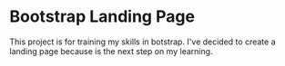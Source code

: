 # Bootstrap Landing Page

This project is for training my skills in botstrap. I've decided to create a landing page because is the next step on my learning.
